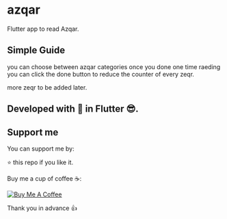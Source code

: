 # azqar

Flutter app to read Azqar.

## Simple Guide

you can choose between azqar categories
once you done one time raeding you can click the done button to reduce the counter of every zeqr.

more zeqr to be added later.


## Developed with 💓 in Flutter 😎.


## Support me

You can support me by:

⭐️ this repo if you like it.

Buy me a cup of coffee ☕️:

<a href="https://www.buymeacoffee.com/ahmadj" target="_blank"><img src="https://bmc-cdn.nyc3.digitaloceanspaces.com/BMC-button-images/custom_images/orange_img.png" alt="Buy Me A Coffee" style="height: auto !important;width: auto !important;" ></a>

Thank you in advance 👍
